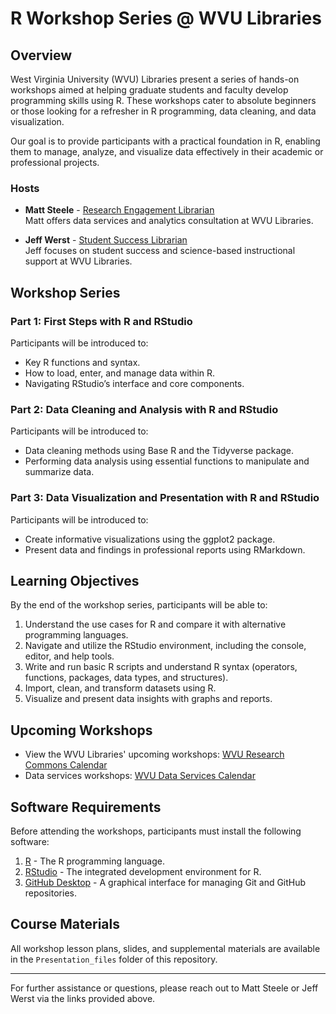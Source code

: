 
# R Workshop Series @ WVU Libraries

## Overview

West Virginia University (WVU) Libraries present a series of hands-on workshops aimed at helping graduate students and faculty develop programming skills using R. These workshops cater to absolute beginners or those looking for a refresher in R programming, data cleaning, and data visualization.

Our goal is to provide participants with a practical foundation in R, enabling them to manage, analyze, and visualize data effectively in their academic or professional projects.

### Hosts
- **Matt Steele** - [Research Engagement Librarian](https://directory.lib.wvu.edu/employee/210/)  
  Matt offers data services and analytics consultation at WVU Libraries.
  
- **Jeff Werst** - [Student Success Librarian](https://directory.lib.wvu.edu/employee/259/)  
  Jeff focuses on student success and science-based instructional support at WVU Libraries.

## Workshop Series

### Part 1: First Steps with R and RStudio
Participants will be introduced to:
- Key R functions and syntax.
- How to load, enter, and manage data within R.
- Navigating RStudio’s interface and core components.

### Part 2: Data Cleaning and Analysis with R and RStudio
Participants will be introduced to:
- Data cleaning methods using Base R and the Tidyverse package.
- Performing data analysis using essential functions to manipulate and summarize data.

### Part 3: Data Visualization and Presentation with R and RStudio
Participants will be introduced to:
- Create informative visualizations using the ggplot2 package.
- Present data and findings in professional reports using RMarkdown.

## Learning Objectives
By the end of the workshop series, participants will be able to:
1. Understand the use cases for R and compare it with alternative programming languages.
2. Navigate and utilize the RStudio environment, including the console, editor, and help tools.
3. Write and run basic R scripts and understand R syntax (operators, functions, packages, data types, and structures).
4. Import, clean, and transform datasets using R.
5. Visualize and present data insights with graphs and reports.

## Upcoming Workshops
- View the WVU Libraries' upcoming workshops: [WVU Research Commons Calendar](https://wvu.libcal.com/calendar/researchcommons)
- Data services workshops: [WVU Data Services Calendar](https://wvu.libcal.com/calendar/researchcommons?cid=9552&t=g&d=0000-00-00&cal=9552&ct=59746&inc=0)

## Software Requirements
Before attending the workshops, participants must install the following software:
1. [R](https://cran.rstudio.com/) - The R programming language.
2. [RStudio](https://posit.co/download/rstudio-desktop/) - The integrated development environment for R.
3. [GitHub Desktop](https://desktop.github.com/) - A graphical interface for managing Git and GitHub repositories.

## Course Materials
All workshop lesson plans, slides, and supplemental materials are available in the `Presentation_files` folder of this repository.

---

For further assistance or questions, please reach out to Matt Steele or Jeff Werst via the links provided above.
